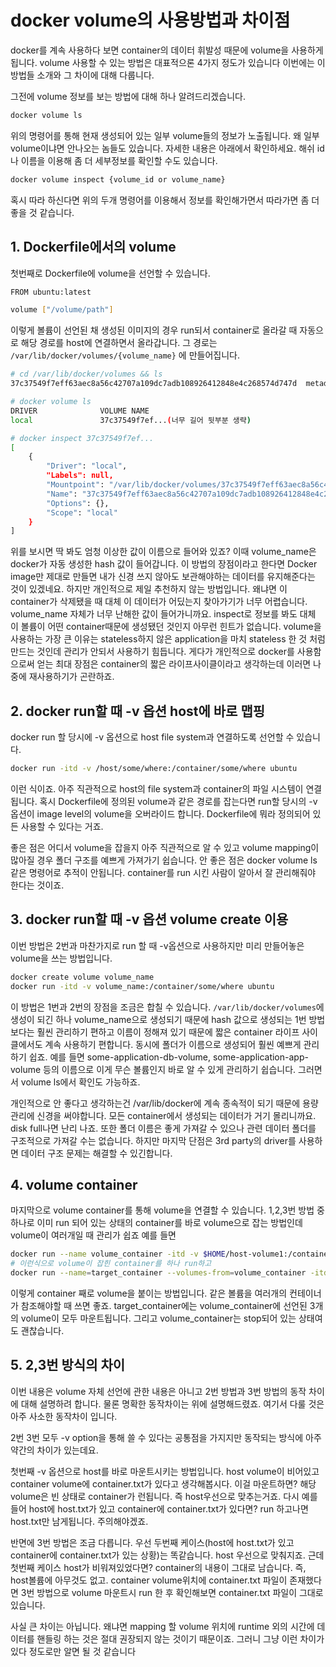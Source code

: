 # docker volume의 사용방법과 차이점

docker를 계속 사용하다 보면 container의 데이터 휘발성 때문에 volume을 사용하게 됩니다. volume 사용할 수 있는 방법은 대표적으론 4가지 정도가 있습니다 이번에는 이 방법들 소개와 그 차이에 대해 다룹니다.

그전에 volume 정보를 보는 방법에 대해 하나 알려드리겠습니다.

```bash
docker volume ls
```

위의 명령어를 통해 현재 생성되어 있는 일부 volume들의 정보가 노출됩니다. 왜 일부 volume이냐면 안나오는 놈들도 있습니다. 자세한 내용은 아래에서 확인하세요. 해쉬 id나 이름을 이용해 좀 더 세부정보를 확인할 수도 있습니다.

```bash
docker volume inspect {volume_id or volume_name}
```

혹시 따라 하신다면 위의 두개 명령어를 이용해서 정보를 확인해가면서 따라가면 좀 더 좋을 것 같습니다.

## 1. Dockerfile에서의 volume

첫번째로 Dockerfile에 volume을 선언할 수 있습니다.

```bash
FROM ubuntu:latest

volume ["/volume/path"]
```

이렇게 볼륨이 선언된 채 생성된 이미지의 경우 run되서 container로 올라갈 때 자동으로 해당 경로를 host에 연결하면서 올라갑니다. 그 경로는 `/var/lib/docker/volumes/{volume_name}` 에 만들어집니다.

```bash
# cd /var/lib/docker/volumes && ls
37c37549f7eff63aec8a56c42707a109dc7adb108926412848e4c268574d747d  metadata.db

# docker volume ls
DRIVER              VOLUME NAME
local               37c37549f7ef...(너무 길어 뒷부분 생략)

# docker inspect 37c37549f7ef...
[
    {
        "Driver": "local",
        "Labels": null,
        "Mountpoint": "/var/lib/docker/volumes/37c37549f7eff63aec8a56c42707a109dc7adb108926412848e4c268574d747d/_data",
        "Name": "37c37549f7eff63aec8a56c42707a109dc7adb108926412848e4c268574d747d",
        "Options": {},
        "Scope": "local"
    }
]
```

위를 보시면 딱 봐도 엄청 이상한 값이 이름으로 들어와 있죠? 이때 volume_name은 docker가 자동 생성한 hash 값이 들어갑니다. 이 방법의 장점이라고 한다면 Docker image만 제대로 만들면 내가 신경 쓰지 않아도 보관해야하는 데이터를 유지해준다는 것이 있겠네요. 하지만 개인적으로 제일 추천하지 않는 방법입니다. 왜냐면 이 container가 삭제됐을 때 대체 이 데이터가 어딨는지 찾아가기가 너무 어렵습니다. volume_name 자체가 너무 난해한 값이 들어가니까요. inspect로 정보를 봐도 대체 이 볼륨이 어떤 container때문에 생성됐던 것인지 아무런 힌트가 없습니다. volume을 사용하는 가장 큰 이유는 stateless하지 않은 application을 마치 stateless 한 것 처럼 만드는 것인데 관리가 안되서 사용하기 힘듭니다. 게다가 개인적으로 docker를 사용함으로써 얻는 최대 장점은 container의 짧은 라이프사이클이라고 생각하는데 이러면 나중에 재사용하기가 곤란하죠.

## 2. docker run할 때 -v 옵션 host에 바로 맵핑

docker run 할 당시에 -v 옵션으로 host file system과 연결하도록 선언할 수 있습니다.

```bash
docker run -itd -v /host/some/where:/container/some/where ubuntu
```

이런 식이죠. 아주 직관적으로 host의 file system과 container의 파일 시스템이 연결됩니다. 혹시 Dockerfile에 정의된 volume과 같은 경로를 잡는다면 run할 당시의 -v옵션이 image level의 volume을 오버라이드 합니다. Dockerfile에 뭐라 정의되어 있든 사용할 수 있다는 거죠.

좋은 점은 어디서 volume을 잡을지 아주 직관적으로 알 수 있고 volume mapping이 많아질 경우 폴더 구조를 예쁘게 가져가기 쉽습니다. 안 좋은 점은 docker volume ls 같은 명령어로 추적이 안됩니다. container를 run 시킨 사람이 알아서 잘 관리해줘야 한다는 것이죠.

## 3. docker run할 때 -v 옵션 volume create 이용

이번 방법은 2번과 마찬가지로 run 할 때 -v옵션으로 사용하지만 미리 만들어놓은 volume을 쓰는 방법입니다.

```bash
docker create volume volume_name
docker run -itd -v volume_name:/container/some/where ubuntu
```

이 방법은 1번과 2번의 장점을 조금은 합칠 수 있습니다. `/var/lib/docker/volumes`에 생성이 되긴 하나 volume_name으로 생성되기 때문에 hash 값으로 생성되는 1번 방법보다는 훨씬 관리하기 편하고 이름이 정해져 있기 때문에 짧은 container 라이프 사이클에서도 계속 사용하기 편합니다. 동시에 폴더가 이름으로 생성되어 훨씬 예쁘게 관리하기 쉽죠. 예를 들면 some-application-db-volume, some-application-app-volume 등의 이름으로 이게 무슨 볼륨인지 바로 알 수 있게 관리하기 쉽습니다. 그러면서 volume ls에서 확인도 가능하죠.

개인적으로 안 좋다고 생각하는건 /var/lib/docker에 계속 종속적이 되기 때문에 용량 관리에 신경을 써야합니다. 모든 container에서 생성되는 데이터가 거기 몰리니까요. disk full나면 난리 나죠. 또한 폴더 이름은 좋게 가져갈 수 있으나 관련 데이터 폴더를 구조적으로 가져갈 수는 없습니다. 하지만 마지막 단점은 3rd party의 driver를 사용하면 데이터 구조 문제는 해결할 수 있긴합니다.

## 4. volume container

마지막으로 volume container를 통해 volume을 연결할 수 있습니다. 1,2,3번 방법 중 하나로 이미 run 되어 있는 상태의 container를 바로 volume으로 잡는 방법인데 volume이 여러개일 때 관리가 쉽죠 예를 들면

```bash
docker run --name volume_container -itd -v $HOME/host-volume1:/container-volume1 -v $HOME/host-volume2:/container-volume2: -v $HOME/host-volume3:/container-volume3 ubuntu
# 이런식으로 volume이 잡힌 container를 하나 run하고
docker run --name=target_container --volumes-from=volume_container -itd ubuntu
```

이렇게 container 째로 volume을 붙이는 방법입니다. 같은 볼륨을 여러개의 컨테이너가 참조해야할 때 쓰면 좋죠. target_container에는 volume_container에 선언된 3개의 volume이 모두 마운트됩니다. 그리고 volume_container는 stop되어 있는 상태여도 괜찮습니다.

## 5. 2,3번 방식의 차이

이번 내용은 volume 자체 선언에 관한 내용은 아니고 2번 방법과 3번 방법의 동작 차이에 대해 설명하려 합니다. 물론 명확한 동작차이는 위에 설명해드렸죠. 여기서 다룰 것은 아주 사소한 동작차이 입니다.

2번 3번 모두 -v option을 통해 쓸 수 있다는 공통점을 가지지만 동작되는 방식에 아주 약간의 차이가 있는데요.

첫번째 -v 옵션으로 host를 바로 마운트시키는 방법입니다. host volume이 비어있고 container volume에 container.txt가 있다고 생각해봅시다. 이걸 마운트하면? 해당 volume은 빈 상태로 container가 런됩니다. 즉 host우선으로 맞추는거죠. 다시 예를 들어 host에 host.txt가 있고 container에 container.txt가 있다면? run 하고나면 host.txt만 남게됩니다. 주의해야겠죠.

반면에 3번 방법은 조금 다릅니다. 우선 두번째 케이스(host에 host.txt가 있고 container에 container.txt가 있는 상황)는 똑같습니다. host 우선으로 맞춰지죠. 근데 첫번째 케이스 host가 비워져있었다면? container의 내용이 그대로 남습니다. 즉, host볼륨에 아무것도 없고. container volume위치에 container.txt 파일이 존재했다면 3번 방법으로 volume 마운트시 run 한 후 확인해보면 container.txt 파일이 그대로 있습니다.

사실 큰 차이는 아닙니다. 왜냐면 mapping 할 volume 위치에 runtime 외의 시간에 데이터를 핸들링 하는 것은 절대 권장되지 않는 것이기 때문이죠. 그러니 그냥 이런 차이가 있다 정도로만 알면 될 것 같습니다
